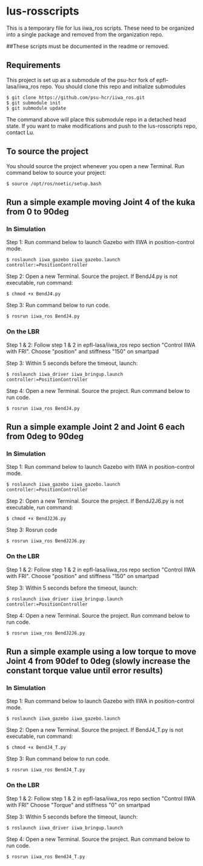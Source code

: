 # lus-rosscripts
This is a temporary file for lus iiwa_ros scripts. These need to be organized into a single package and removed from the organization repo.

##These scripts must be documented in the readme or removed. 

## Requirements

This project is set up as a submodule of the psu-hcr fork of epfl-lasa/iiwa_ros repo. You should clone this repo and initialize submodules

	$ git clone https://github.com/psu-hcr/iiwa_ros.git
	$ git submodule init
	$ git submodule update
	
The command above will place this submodule repo in a detached head state. If you want to make modifications and push to the lus-rosscripts repo, contact Lu.

## To source the project
You should source the project whenever you open a new Terminal. Run command below to source your project: 

	$ source /opt/ros/noetic/setup.bash 
	
## Run a simple example moving Joint 4 of the kuka from 0 to 90deg
### In Simulation
Step 1: Run command below to launch Gazebo with IIWA in position-control mode. 

	$ roslaunch iiwa_gazebo iiwa_gazebo.launch controller:=PositionController

Step 2: Open a new Terminal. Source the project. If BendJ4.py is not executable, run command:

	$ chmod +x BendJ4.py

Step 3: Run command below to run code.

	$ rosrun iiwa_ros BendJ4.py
	
### On the LBR
Step 1 & 2: Follow step 1 & 2 in epfl-lasa/iiwa_ros repo section "Control IIWA with FRI". Choose "position" and stiffness "150" on smartpad

Step 3: Within 5 seconds before the timeout, launch: 

	$ roslaunch iiwa_driver iiwa_bringup.launch controller:=PositionController
	
Step 4: Open a new Terminal. Source the project. Run command below to run code.
	
	$ rosrun iiwa_ros BendJ4.py

## Run a simple example Joint 2 and Joint 6 each from 0deg to 90deg
### In Simulation
Step 1: Run command below to launch Gazebo with IIWA in position-control mode.

	$ roslaunch iiwa_gazebo iiwa_gazebo.launch controller:=PositionController

Step 2: Open a new Terminal. Source the project. If BendJ2J6.py is not executable, run command:

	$ chmod +x BendJ2J6.py

Step 3: Rosrun code

	$ rosrun iiwa_ros BendJ2J6.py
	
### On the LBR
Step 1 & 2: Follow step 1 & 2 in epfl-lasa/iiwa_ros repo section "Control IIWA with FRI". Choose "position" and stiffness "150" on smartpad

Step 3: Within 5 seconds before the timeout, launch: 

	$ roslaunch iiwa_driver iiwa_bringup.launch controller:=PositionController
	
Step 4: Open a new Terminal. Source the project. Run command below to run code.
	
	$ rosrun iiwa_ros BendJ2J6.py
	
## Run a simple example using a low torque to move Joint 4 from 90def to 0deg (slowly increase the constant torque value until error results)
### In Simulation
Step 1: Run command below to launch Gazebo with IIWA in position-control mode.

	$ roslaunch iiwa_gazebo iiwa_gazebo.launch 

Step 2: Open a new Terminal. Source the project. If BendJ4_T.py is not executable, run command:

	$ chmod +x BendJ4_T.py

Step 3: Run command below to run code.

	$ rosrun iiwa_ros BendJ4_T.py
	
### On the LBR
Step 1 & 2: Follow step 1 & 2 in epfl-lasa/iiwa_ros repo section "Control IIWA with FRI" Choose "Torque" and stiffness "0" on smartpad


Step 3: Within 5 seconds before the timeout, launch: 

	$ roslaunch iiwa_driver iiwa_bringup.launch 
	
Step 4: Open a new Terminal. Source the project. Run command below to run code.
	
	$ rosrun iiwa_ros BendJ4_T.py
